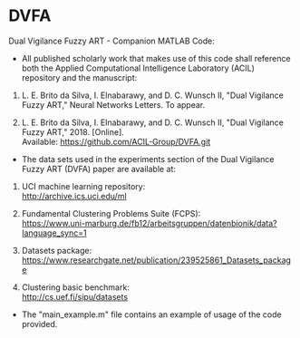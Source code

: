 # DVFA #

Dual Vigilance Fuzzy ART - Companion MATLAB Code:

* All published scholarly work that makes use of this code shall reference both the 
Applied Computational Intelligence Laboratory (ACIL) repository and the manuscript:

1. L. E. Brito da Silva, I. Elnabarawy, and D. C. Wunsch II, "Dual Vigilance Fuzzy ART," 
Neural Networks Letters. To appear.

2. L. E. Brito da Silva, I. Elnabarawy, and D. C. Wunsch II, "Dual Vigilance Fuzzy ART," 2018. 
[Online]. 
<br/>Available: https://github.com/ACIL-Group/DVFA.git

* The data sets used in the experiments section of the Dual Vigilance Fuzzy ART (DVFA) paper are available at:

1. UCI machine learning repository: 
<br/>http://archive.ics.uci.edu/ml

2. Fundamental Clustering Problems Suite (FCPS): 
<br/>https://www.uni-marburg.de/fb12/arbeitsgruppen/datenbionik/data?language_sync=1

3. Datasets package: 
<br/>https://www.researchgate.net/publication/239525861_Datasets_package

4. Clustering basic benchmark: 
<br/>http://cs.uef.fi/sipu/datasets

* The "main_example.m" file contains an example of usage of the code provided.
